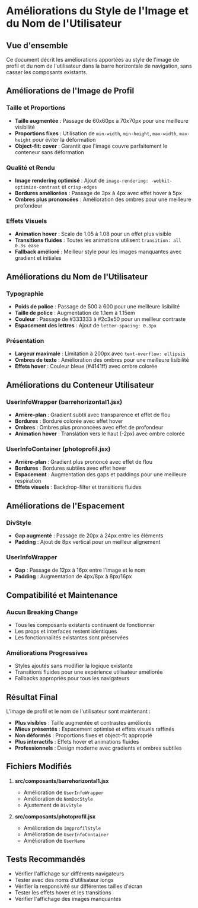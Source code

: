# Améliorations du Style de l'Image et du Nom de l'Utilisateur

## Vue d'ensemble
Ce document décrit les améliorations apportées au style de l'image de profil et du nom de l'utilisateur dans la barre horizontale de navigation, sans casser les composants existants.

## Améliorations de l'Image de Profil

### Taille et Proportions
- **Taille augmentée** : Passage de 60x60px à 70x70px pour une meilleure visibilité
- **Proportions fixes** : Utilisation de `min-width`, `min-height`, `max-width`, `max-height` pour éviter la déformation
- **Object-fit: cover** : Garantit que l'image couvre parfaitement le conteneur sans déformation

### Qualité et Rendu
- **Image rendering optimisé** : Ajout de `image-rendering: -webkit-optimize-contrast` et `crisp-edges`
- **Bordures améliorées** : Passage de 3px à 4px avec effet hover à 5px
- **Ombres plus prononcées** : Amélioration des ombres pour une meilleure profondeur

### Effets Visuels
- **Animation hover** : Scale de 1.05 à 1.08 pour un effet plus visible
- **Transitions fluides** : Toutes les animations utilisent `transition: all 0.3s ease`
- **Fallback amélioré** : Meilleur style pour les images manquantes avec gradient et initiales

## Améliorations du Nom de l'Utilisateur

### Typographie
- **Poids de police** : Passage de 500 à 600 pour une meilleure lisibilité
- **Taille de police** : Augmentation de 1.1em à 1.15em
- **Couleur** : Passage de #333333 à #2c3e50 pour un meilleur contraste
- **Espacement des lettres** : Ajout de `letter-spacing: 0.3px`

### Présentation
- **Largeur maximale** : Limitation à 200px avec `text-overflow: ellipsis`
- **Ombres de texte** : Amélioration des ombres pour une meilleure lisibilité
- **Effets hover** : Couleur bleue (#4141ff) avec ombre colorée

## Améliorations du Conteneur Utilisateur

### UserInfoWrapper (barrehorizontal1.jsx)
- **Arrière-plan** : Gradient subtil avec transparence et effet de flou
- **Bordures** : Bordure colorée avec effet hover
- **Ombres** : Ombres plus prononcées avec effet de profondeur
- **Animation hover** : Translation vers le haut (-2px) avec ombre colorée

### UserInfoContainer (photoprofil.jsx)
- **Arrière-plan** : Gradient plus prononcé avec effet de flou
- **Bordures** : Bordures subtiles avec effet hover
- **Espacement** : Augmentation des gaps et paddings pour une meilleure respiration
- **Effets visuels** : Backdrop-filter et transitions fluides

## Améliorations de l'Espacement

### DivStyle
- **Gap augmenté** : Passage de 20px à 24px entre les éléments
- **Padding** : Ajout de 8px vertical pour un meilleur alignement

### UserInfoWrapper
- **Gap** : Passage de 12px à 16px entre l'image et le nom
- **Padding** : Augmentation de 4px/8px à 8px/16px

## Compatibilité et Maintenance

### Aucun Breaking Change
- Tous les composants existants continuent de fonctionner
- Les props et interfaces restent identiques
- Les fonctionnalités existantes sont préservées

### Améliorations Progressives
- Styles ajoutés sans modifier la logique existante
- Transitions fluides pour une expérience utilisateur améliorée
- Fallbacks appropriés pour tous les navigateurs

## Résultat Final

L'image de profil et le nom de l'utilisateur sont maintenant :
- **Plus visibles** : Taille augmentée et contrastes améliorés
- **Mieux présentés** : Espacement optimisé et effets visuels raffinés
- **Non déformés** : Proportions fixes et object-fit approprié
- **Plus interactifs** : Effets hover et animations fluides
- **Professionnels** : Design moderne avec gradients et ombres subtiles

## Fichiers Modifiés

1. **src/composants/barrehorizontal1.jsx**
   - Amélioration de `UserInfoWrapper`
   - Amélioration de `NomDocStyle`
   - Ajustement de `DivStyle`

2. **src/composants/photoprofil.jsx**
   - Amélioration de `ImgprofilStyle`
   - Amélioration de `UserInfoContainer`
   - Amélioration de `UserName`

## Tests Recommandés

- Vérifier l'affichage sur différents navigateurs
- Tester avec des noms d'utilisateur longs
- Vérifier la responsivité sur différentes tailles d'écran
- Tester les effets hover et les transitions
- Vérifier l'affichage des images manquantes 